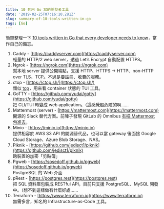 ```yaml
---
title: 10 套用 Go 寫的開發者工具
date: '2019-02-25T07:16:10.281Z'
slug: summary-of-10-tools-written-in-go
tags: [Go]
---
```


簡單整理一下 [10 tools written in Go that every developer needs to know](https://golang.works-hub.com/learn/10-tools-written-in-go-that-every-developer-needs-to-know-6d45d)，當作自己的備忘。

<!--more-->

1.  Caddy - [https://caddyserver.com](https://caddyserver.com)  
    輕量的 HTTP/2 web server，透過 Let’s Encrypt 自動配置 HTTPS。
2.  Ngrok - [https://ngrok.com](https://ngrok.com)  
    幫本地 server 提供公開端點，支援 HTTP、HTTPS → HTTP、non-HTTP over TLS、TCP。不過是要註冊、收費的服務。
3.  ctop - [https://ctop.sh/](https://ctop.sh/)  
    類似 [top](https://en.wikipedia.org/wiki/Top_%28software%29)，用來看 container 狀態的 TUI 工具。
4.  GoTTY - [https://github.com/yudai/gotty](https://github.com/yudai/gotty)  
    把 CLI/TUI 轉變成 web application。（這感覺超危險的啊……
5.  Mattermost (server) - [https://mattermost.com](https://mattermost.com)  
    開源的 Slack 替代方案。前陣子發現 GitLab 的 Omnibus [有把 Mattermost 包進去](https://docs.gitlab.com/omnibus/gitlab-mattermost/)。
6.  Minio - [https://minio.io](https://minio.io)  
    提供相容於 AWS S3 API 的開源替代品，也可以當 gateway 後面接 Google Cloud Storage、Azure Blob Storage、NAS。
7.  Piknik - [https://github.com/jedisct1/piknik](https://github.com/jedisct1/piknik)  
    跨裝置的加密「剪貼簿」
8.  Pgweb - [https://sosedoff.github.io/pgweb](https://sosedoff.github.io/pgweb)  
    PostgreSQL 的 Web 介面
9.  pRest - [https://postgres.rest](https://postgres.rest)  
    把 SQL 資料庫包裝成 RESTful API，目前只支援 PostgreSQL、MySQL 開發中。（想不到這樣做有什麼好處……
10.  Terraform - [https://www.terraform.io](https://www.terraform.io)  
    無需多言，知名的 Infrastructure-as-Code 工具。